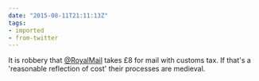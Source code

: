 ```yaml
---
date: "2015-08-11T21:11:13Z"
tags:
- imported
- from-twitter
---
```

It is robbery that [@RoyalMail](/twitter/#/RoyalMail) takes £8 for mail with customs tax. If that's a 'reasonable reflection of cost' their processes are medieval.
